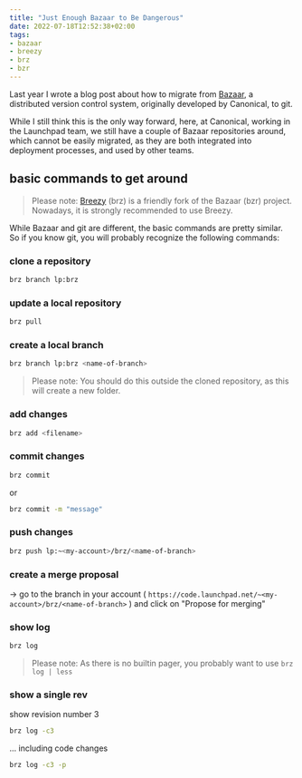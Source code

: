 ```yaml
---
title: "Just Enough Bazaar to Be Dangerous"
date: 2022-07-18T12:52:38+02:00
tags:
- bazaar
- breezy
- brz
- bzr
---
```


Last year I wrote a blog post about how to migrate from [Bazaar](https://bazaar.canonical.com/en/),
a distributed version control system, originally developed by Canonical,
to git.

While I still think this is the only way forward,
here, at Canonical, working in the Launchpad team,
we still have a couple of Bazaar repositories around,
which cannot be easily migrated,
as they are both integrated into deployment processes,
and used by other teams.

## basic commands to get around

> Please note: [Breezy](https://www.breezy-vcs.org/) (brz) is a friendly fork
of the Bazaar (bzr) project. Nowadays, it is strongly recommended to use Breezy.

While Bazaar and git are different, the basic commands are pretty similar.
So if you know git, you will probably recognize the following commands:

### clone a repository

```bash
brz branch lp:brz
```

### update a local repository

```bash
brz pull
```

### create a local branch

```bash
brz branch lp:brz <name-of-branch>
```

> Please note: You should do this outside the cloned repository,
as this will create a new folder.

### add changes

```bash
brz add <filename>
```

### commit changes

```bash
brz commit
```

or

```bash
brz commit -m "message"
```

### push changes

```bash
brz push lp:~<my-account>/brz/<name-of-branch>
```

### create a merge proposal

-> go to the branch in your account
( `https://code.launchpad.net/~<my-account>/brz/<name-of-branch>` )
 and click on "Propose for merging"

### show log

```bash
brz log
```

> Please note: As there is no builtin pager, you probably want to use `brz log | less`

### show a single rev

show revision number 3

```bash
brz log -c3
```

... including code changes

```bash
brz log -c3 -p
```
